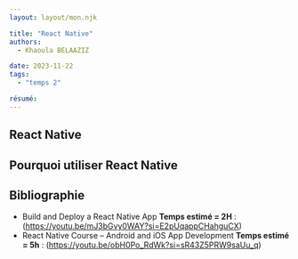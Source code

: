 ```yaml
---
layout: layout/mon.njk

title: "React Native"
authors:
  - Khaoula BELAAZIZ

date: 2023-11-22
tags: 
  - "temps 2"

résumé: 
---
```


## React Native
## Pourquoi utiliser React Native
## Bibliographie 
-	Build and Deploy a React Native App **Temps estimé = 2H** : (https://youtu.be/mJ3bGvy0WAY?si=E2pUqappCHahguCX)
-	React Native Course – Android and iOS App Development **Temps estimé = 5h** : (https://youtu.be/obH0Po_RdWk?si=sR43Z5PRW9saUu_q) 
